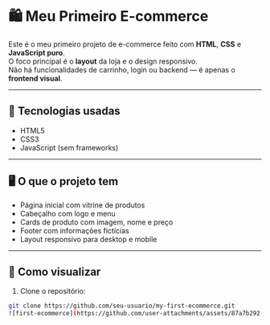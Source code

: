 # 🛍️ Meu Primeiro E-commerce

Este é o meu primeiro projeto de e-commerce feito com **HTML**, **CSS** e **JavaScript puro**.  
O foco principal é o **layout** da loja e o design responsivo.  
Não há funcionalidades de carrinho, login ou backend — é apenas o **frontend visual**.

---

## 🔨 Tecnologias usadas

- HTML5
- CSS3
- JavaScript (sem frameworks)

---

## 🖥️ O que o projeto tem

- Página inicial com vitrine de produtos
- Cabeçalho com logo e menu
- Cards de produto com imagem, nome e preço
- Footer com informações fictícias
- Layout responsivo para desktop e mobile

---

## 📂 Como visualizar

1. Clone o repositório:
```bash
git clone https://github.com/seu-usuario/my-first-ecommerce.git
![first-ecommerce](https://github.com/user-attachments/assets/87a7b292-c618-4c67-901e-296d6cebce9b)
